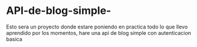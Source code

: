# API-de-blog-simple-
Esto sera un proyecto donde estare poniendo en practica todo lo que llevo aprendido por los momentos, hare una api de blog simple con autenticacion basica
